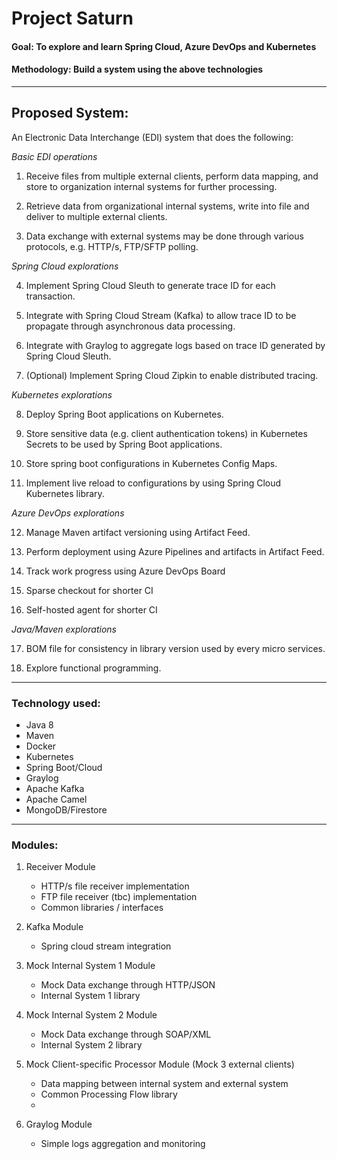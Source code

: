 # Project Saturn

#### Goal: To explore and learn Spring Cloud, Azure DevOps and Kubernetes
#### Methodology: Build a system using the above technologies

<hr/>

## Proposed System: 

An Electronic Data Interchange (EDI) system that does the following:

_Basic EDI operations_

1. Receive files from multiple external clients, perform data mapping, and store to organization internal systems for further processing.

2. Retrieve data from organizational internal systems, write into file and deliver to multiple external clients.

3. Data exchange with external systems may be done through various protocols, e.g. HTTP/s, FTP/SFTP polling.


_Spring Cloud explorations_

4. Implement Spring Cloud Sleuth to generate trace ID for each transaction.

5. Integrate with Spring Cloud Stream (Kafka) to allow trace ID to be propagate through asynchronous data processing.

6. Integrate with Graylog to aggregate logs based on trace ID generated by Spring Cloud Sleuth.

7. (Optional) Implement Spring Cloud Zipkin to enable distributed tracing.


_Kubernetes explorations_

8. Deploy Spring Boot applications on Kubernetes. 

9. Store sensitive data (e.g. client authentication tokens) in Kubernetes Secrets to be used by Spring Boot applications.

10. Store spring boot configurations in Kubernetes Config Maps.

11.	Implement live reload to configurations by using Spring Cloud Kubernetes library.


_Azure DevOps explorations_

12.	Manage Maven artifact versioning using Artifact Feed.

13.	Perform deployment using Azure Pipelines and artifacts in Artifact Feed.

14.	Track work progress using Azure DevOps Board

15.	Sparse checkout for shorter CI 

16.	Self-hosted agent for shorter CI


_Java/Maven explorations_

17.	BOM file for consistency in library version used by every micro services. 

18.	Explore functional programming.

<hr/>

### Technology used:

* Java 8
* Maven
* Docker
* Kubernetes
* Spring Boot/Cloud
* Graylog
* Apache Kafka
* Apache Camel
* MongoDB/Firestore
 
 <hr/>

### Modules:

1. Receiver Module
    * HTTP/s file receiver implementation
    * FTP file receiver (tbc) implementation
    * Common libraries / interfaces


2. Kafka Module 
   * Spring cloud stream integration


3. Mock Internal System 1 Module
   * Mock Data exchange through HTTP/JSON 
   * Internal System 1 library


4. Mock Internal System 2 Module
   * Mock Data exchange through SOAP/XML
   * Internal System 2 library


5. Mock Client-specific Processor Module (Mock 3 external clients)
   * Data mapping between internal system and external system
   * Common Processing Flow library
   * 

6. Graylog Module 
   * Simple logs aggregation and monitoring


